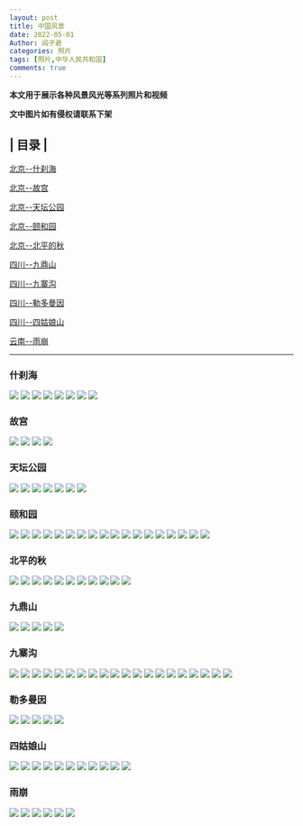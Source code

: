 ```yaml
---
layout: post
title: 中国风景
date: 2022-05-01
Author: 阎子君
categories: 照片
tags: [照片,中华人民共和国]
comments: true
---
```


**本文用于展示各种风景风光等系列照片和视频**

**文中图片如有侵权请联系下架**

## | 目录 |

[北京--什刹海](#什刹海)

[北京--故宫](#故宫)

[北京--天坛公园](#天坛公园)

[北京--颐和园](#颐和园)

[北京--北平的秋](#北平的秋)

[四川--九鼎山](#九鼎山)

[四川--九寨沟](#九寨沟)

[四川--勒多曼因](#勒多曼因)

[四川--四姑娘山](#四姑娘山)

[云南--雨崩](#雨崩)

---

### <span id="jump">什刹海</span>

<img src="/images/Pictures/1.jpeg"/>

<img src="/images/Pictures/2.jpeg"/>

<img src="/images/Pictures/3.jpeg"/>

<img src="/images/Pictures/4.jpeg"/>

<img src="/images/Pictures/5.jpeg"/>

<img src="/images/Pictures/6.jpeg"/>

<img src="/images/Pictures/7.jpeg"/>

<img src="/images/Pictures/8.jpeg"/>

### <span id="jump">故宫</span>

<img src="/images/Pictures/40.webp"/>

<img src="/images/Pictures/41.webp"/>

<img src="/images/Pictures/42.webp"/>

<img src="/images/Pictures/43.webp"/>

### <span id="jump">天坛公园</span>

<img src="/images/Pictures/49.webp"/>

<img src="/images/Pictures/50.webp"/>

<img src="/images/Pictures/51.webp"/>

<img src="/images/Pictures/52.webp"/>

<img src="/images/Pictures/53.webp"/>

<img src="/images/Pictures/54.webp"/>

<img src="/images/Pictures/55.webp"/>

### <span id="jump">颐和园</span>

<img src="/images/Pictures/93.webp"/>

<img src="/images/Pictures/94.webp"/>

<img src="/images/Pictures/170.webp"/>

<img src="/images/Pictures/171.webp"/>

<img src="/images/Pictures/172.webp"/>

<img src="/images/Pictures/173.webp"/>

<img src="/images/Pictures/174.webp"/>

<img src="/images/Pictures/175.webp"/>

<img src="/images/Pictures/176.webp"/>

<img src="/images/Pictures/177.webp"/>

<img src="/images/Pictures/178.webp"/>

<img src="/images/Pictures/179.webp"/>

<img src="/images/Pictures/180.webp"/>

<img src="/images/Pictures/181.webp"/>

<img src="/images/Pictures/182.webp"/>

<img src="/images/Pictures/183.webp"/>

<img src="/images/Pictures/184.webp"/>

<img src="/images/Pictures/185.webp"/>

### <span id="jump">北平的秋</span>

<img src="/images/Pictures/29.webp"/>

<img src="/images/Pictures/30.webp"/>

<img src="/images/Pictures/31.webp"/>

<img src="/images/Pictures/32.webp"/>

<img src="/images/Pictures/33.webp"/>

<img src="/images/Pictures/34.webp"/>

<img src="/images/Pictures/35.webp"/>

<img src="/images/Pictures/36.webp"/>

<img src="/images/Pictures/37.webp"/>

<img src="/images/Pictures/38.webp"/>

<img src="/images/Pictures/39.webp"/>

### <span id="jump">九鼎山</span>

<img src="/images/Pictures/101.webp"/>

<img src="/images/Pictures/102.webp"/>

<img src="/images/Pictures/103.webp"/>

<img src="/images/Pictures/104.webp"/>

<img src="/images/Pictures/105.webp"/>

### <span id="jump">九寨沟</span>

<img src="/images/Pictures/204.webp"/>

<img src="/images/Pictures/205.webp"/>

<img src="/images/Pictures/206.webp"/>

<img src="/images/Pictures/207.webp"/>

<img src="/images/Pictures/208.webp"/>

<img src="/images/Pictures/209.webp"/>

<img src="/images/Pictures/210.webp"/>

<img src="/images/Pictures/211.webp"/>

<img src="/images/Pictures/212.webp"/>

<img src="/images/Pictures/213.webp"/>

<img src="/images/Pictures/214.webp"/>

<img src="/images/Pictures/215.webp"/>

<img src="/images/Pictures/216.webp"/>

<img src="/images/Pictures/253.webp"/>

<img src="/images/Pictures/254.webp"/>

<img src="/images/Pictures/255.webp"/>

<img src="/images/Pictures/256.webp"/>

<img src="/images/Pictures/257.webp"/>

<img src="/images/Pictures/258.webp"/>

<img src="/images/Pictures/259.webp"/>

### <span id="jump">勒多曼因</span>

<img src="/images/Pictures/217.webp"/>

<img src="/images/Pictures/218.webp"/>

<img src="/images/Pictures/219.webp"/>

<img src="/images/Pictures/220.webp"/>

<img src="/images/Pictures/221.webp"/>

### <span id="jump">四姑娘山</span>

<img src="/images/Pictures/233.webp"/>

<img src="/images/Pictures/234.webp"/>

<img src="/images/Pictures/235.webp"/>

<img src="/images/Pictures/236.webp"/>

<img src="/images/Pictures/237.webp"/>

<img src="/images/Pictures/238.webp"/>

<img src="/images/Pictures/239.webp"/>

<img src="/images/Pictures/240.webp"/>

<img src="/images/Pictures/241.webp"/>

<img src="/images/Pictures/242.webp"/>

<img src="/images/Pictures/243.webp"/>

### <span id="jump">雨崩</span>

<img src="/images/Pictures/227.webp"/>

<img src="/images/Pictures/228.webp"/>

<img src="/images/Pictures/229.webp"/>

<img src="/images/Pictures/230.webp"/>

<img src="/images/Pictures/231.webp"/>

<img src="/images/Pictures/232.webp"/>
